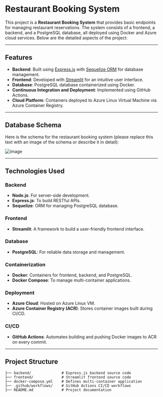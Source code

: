 # Restaurant Booking System

This project is a **Restaurant Booking System** that provides basic endpoints for managing restaurant reservations. The system consists of a frontend, a backend, and a PostgreSQL database, all deployed using Docker and Azure cloud services. Below are the detailed aspects of the project:

---

## Features
- **Backend**: Built using [Express.js](https://expressjs.com/) with [Sequelize ORM](https://sequelize.org/) for database management.
- **Frontend**: Developed with [Streamlit](https://streamlit.io/) for an intuitive user interface.
- **Database**: PostgreSQL database containerized using Docker.
- **Continuous Integration and Deployment**: Implemented using GitHub Actions.
- **Cloud Platform**: Containers deployed to Azure Linux Virtual Machine via Azure Container Registry.

---

## Database Schema
Here is the schema for the restaurant booking system (please replace this text with an image of the schema or describe it in detail):

![image](https://github.com/user-attachments/assets/a775e6e2-cde5-455e-a797-a89ed4658e52)


---

## Technologies Used
### Backend
- **Node.js**: For server-side development.
- **Express.js**: To build RESTful APIs.
- **Sequelize**: ORM for managing PostgreSQL database.

### Frontend
- **Streamlit**: A framework to build a user-friendly frontend interface.

### Database
- **PostgreSQL**: For reliable data storage and management.

### Containerization
- **Docker**: Containers for frontend, backend, and PostgreSQL.
- **Docker Compose**: To manage multi-container applications.

### Deployment
- **Azure Cloud**: Hosted on Azure Linux VM.
- **Azure Container Registry (ACR)**: Stores container images built during CI/CD.

### CI/CD
- **GitHub Actions**: Automates building and pushing Docker images to ACR on every commit.

---

## Project Structure
```plaintext
├── backend/              # Express.js backend source code
├── frontend/             # Streamlit frontend source code
├── docker-compose.yml    # Defines multi-container application
├── .github/workflows/    # GitHub Actions CI/CD workflows
├── README.md             # Project documentation

